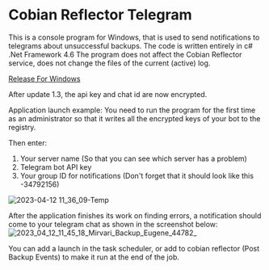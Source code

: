 # Cobian Reflector Telegram

This is a console program for Windows, that is used to send notifications to telegrams about unsuccessful backups. The code is written entirely in c# .Net Framework 4.6 The program does not affect the Cobian Reflector service, does not change the files of the current (active) log.

[Release For Windows](https://github.com/e-gaydarzhi-2077/Cobian_Reflector_Telegram/releases)

After update 1.3, the api key and chat id are now encrypted.

Application launch example:
You need to run the program for the first time as an administrator so that it writes all the encrypted keys of your bot to the registry.

Then enter:
1) Your server name (So that you can see which server has a problem)
2) Telegram bot API key
3) Your group ID for notifications (Don't forget that it should look like this -34792156)


![2023-04-12 11_36_09-Temp](https://user-images.githubusercontent.com/107859162/231405590-566a499c-4e98-4ba0-8a63-f54955e35b7f.png)


After the application finishes its work on finding errors,
a notification should come to your telegram chat as shown in the screenshot below:
![2023_04_12_11_45_18_Mirvari_Backup_Eugene_44782_](https://user-images.githubusercontent.com/107859162/231404399-e7cfc2c9-4aac-491d-b0f6-fb8a83a47ca6.png)

You can add a launch in the task scheduler, or add to cobian reflector (Post Backup Events) to make it run at the end of the job.
